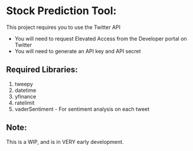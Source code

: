 # Stock Prediction Tool:
This project requires you to use the Twitter API
- You will need to request Elevated Access from the Developer portal on Twitter
- You will need to generate an API key and API secret

## Required Libraries:
1. tweepy
2. datetime
3. yfinance
4. ratelimit 
5. vaderSentiment - For sentiment analysis on each tweet
## Note:
This is a WIP, and is in VERY early development.